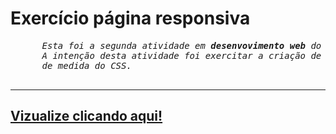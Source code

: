 <!DOCTYPE html>

<html lang="pt-BR">
  <meta charset="UTF-8"/>
  <head>
  </head>
  <body>
    <H1>Exercício página responsiva</h1>
    <pre>
      <i>Esta foi a segunda atividade em <b>desenvovimento web</b> do meu bacharelado em <b>engenharia de software</b>.
      A intenção desta atividade foi exercitar a criação de páginas responsivas através das unidades
      de medida do CSS.</i>
    </pre>
    <hr>
    <h2><a href="https://giovanisousasousa.github.io/25-04-2022-23-55-00-XADREZ/">Vizualize clicando aqui!</h2>
  </body>
</html>
